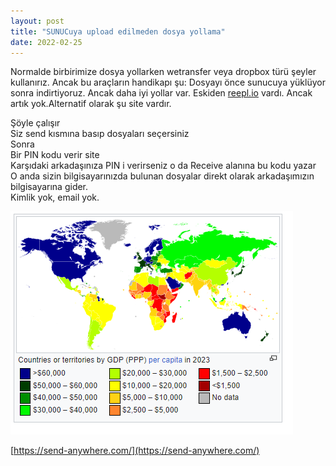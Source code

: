 ```yaml
---
layout: post
title: "SUNUCuya upload edilmeden dosya yollama"
date: 2022-02-25
---
```


Normalde birbirimize dosya yollarken wetransfer veya dropbox türü şeyler kullanırız. Ancak bu araçların handikapı şu: Dosyayı önce sunucuya yüklüyor sonra indirtiyoruz. Ancak daha iyi yollar var. Eskiden [reepl.io](http://reepl.io/) vardı. Ancak artık yok.Alternatif olarak şu site vardır.

Şöyle çalışır  
Siz send kısmına basıp dosyaları seçersiniz  
Sonra  
Bir PIN kodu verir site  
Karşıdaki arkadaşınıza PIN i verirseniz o da Receive alanına bu kodu yazar  
O anda sizin bilgisayarınızda bulunan dosyalar direkt olarak arkadaşımızın bilgisayarına gider.  
Kimlik yok, email yok.

[![](/images/image.png)](https://suatatan.wordpress.com/wp-content/uploads/2022/02/image.png)

[https://send-anywhere.com/](https://send-anywhere.com/)
